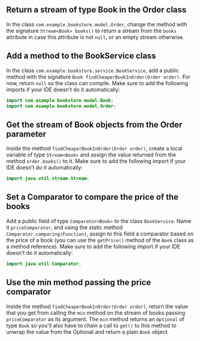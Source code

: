 ## Return a stream of type Book in the Order class

In the class `com.example.bookstore.model.Order`, change the method with the signature `Stream<Book> books()` to return a stream from the `books` attribute in case this attribute is not `null`, or an empty stream otherwise.

## Add a method to the BookService class

In the class `com.example.bookstore.service.BookService`, add a public method with the signature `Book findCheaperBookInOrder(Order order)`. For now, return `null` so the class can compile. Make sure to add the following imports if your IDE doesn’t do it automatically:
```java
import com.example.bookstore.model.Book;
import com.example.bookstore.model.Order;
```

## Get the stream of Book objects from the Order parameter

Inside the method `findCheaperBookInOrder(Order order)`, create a local variable of type `Stream<Book>` and assign the value returned from the method `order.books()` to it. Make sure to add the following import if your IDE doesn’t do it automatically:
```java
import java.util.stream.Stream;
```

## Set a Comparator to compare the price of the books

Add a public field of type `Comparator<Book>` to the class `BookService`. Name it `priceComparator`, and using the static method `Comparator.comparing(Function)`, assign to this field a comparator based on the price of a book (you can use the `getPrice()` method of the `Book` class as a method reference). Make sure to add the following import if your IDE doesn’t do it automatically:
```java
import java.util.Comparator;
```

## Use the min method passing the price comparator
Inside the method `findCheaperBookInOrder(Order order)`, return the value that you get from calling the `min` method on the stream of books passing `priceComparator` as its argument. The `min` method returns an `Optional` of type `Book` so you'll also have to chain a call to `get()` to this method to unwrap the value from the Optional and return a plain `Book` object.
